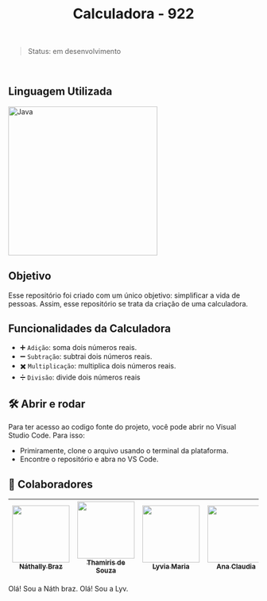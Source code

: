 <h1 align = "center">Calculadora - 922</h1>
<br/>

> Status: em desenvolvimento

<br/>

## Linguagem Utilizada

<img src="https://user-images.githubusercontent.com/99278000/179435007-30abe8d5-336c-45a0-8bdd-69c575143f7f.png" alt="Java" width=300>

## Objetivo

Esse repositório foi criado com um único objetivo: simplificar a vida de pessoas. Assim, esse repositório se trata da criação de uma calculadora.

## Funcionalidades da Calculadora

- :heavy_plus_sign: `Adição`: soma dois números reais.
- :heavy_minus_sign: `Subtração`: subtrai dois números reais.
- :heavy_multiplication_x: `Multiplicação`: multiplica dois números reais.
- :heavy_division_sign: `Divisão`: divide dois números reais

## :hammer_and_wrench: Abrir e rodar 

Para ter acesso ao codigo fonte do projeto, você pode abrir no Visual Studio Code. Para isso:

- Primiramente, clone o arquivo usando o terminal da plataforma.
- Encontre o repositório e abra no VS Code.

## :handshake: Colaboradores

| [<img src="https://user-images.githubusercontent.com/99278000/179440837-50c7a001-84cf-4e79-92a2-adc9d7caf591.png" width=115><br><sub>Náthally Braz</sub>](https://github.com/nathylla5) |  [<img src="https://user-images.githubusercontent.com/99278000/179602169-d335592d-785d-4252-92d4-25b78762f22f.png" width=115><br><sub>Thamiris de Souza</sub>](https://github.com/Thami1d) |  [<img src="https://user-images.githubusercontent.com/99278000/179441558-aaaef6b1-41f3-4604-be4a-014a2fee39b5.png" width=115><br><sub>Lyvia Maria</sub>](https://github.com/lyvianunes) | [<img src="https://user-images.githubusercontent.com/99278000/179441886-045fa41e-59a9-47c8-a9ed-aa20f8863f4d.png" width=115><br><sub>Ana Claudia</sub>](https://github.com/anaclaudiasb) |
| :---: | :---: | :---: | :---:|

Olá! Sou a Náth braz.
Olá! Sou a Lyv.

